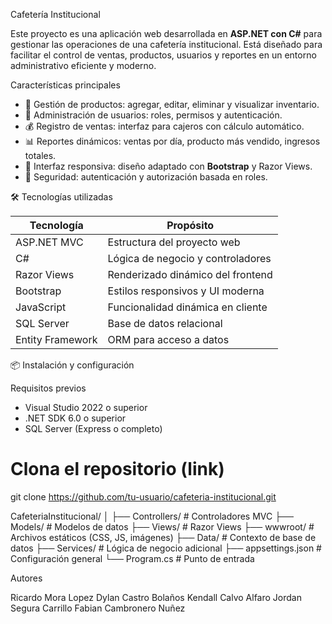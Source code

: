 Cafetería Institucional

Este proyecto es una aplicación web desarrollada en **ASP.NET con C#** para gestionar las operaciones de una cafetería institucional. Está diseñado para facilitar el control de ventas, productos, usuarios y reportes en un entorno administrativo eficiente y moderno.

Características principales

- 🧾 Gestión de productos: agregar, editar, eliminar y visualizar inventario.
- 👥 Administración de usuarios: roles, permisos y autenticación.
- 💰 Registro de ventas: interfaz para cajeros con cálculo automático.
- 📊 Reportes dinámicos: ventas por día, producto más vendido, ingresos totales.
- 🎨 Interfaz responsiva: diseño adaptado con **Bootstrap** y Razor Views.
- 🔐 Seguridad: autenticación y autorización basada en roles.

🛠️ Tecnologías utilizadas

| Tecnología     | Propósito                          |
|----------------|------------------------------------|
| ASP.NET MVC    | Estructura del proyecto web        |
| C#             | Lógica de negocio y controladores  |
| Razor Views    | Renderizado dinámico del frontend  |
| Bootstrap      | Estilos responsivos y UI moderna   |
| JavaScript     | Funcionalidad dinámica en cliente  |
| SQL Server     | Base de datos relacional           |
| Entity Framework | ORM para acceso a datos          |

📦 Instalación y configuración

Requisitos previos

- Visual Studio 2022 o superior
- .NET SDK 6.0 o superior
- SQL Server (Express o completo)


# Clona el repositorio (link)
git clone https://github.com/tu-usuario/cafeteria-institucional.git

CafeteriaInstitucional/
│
├── Controllers/        # Controladores MVC
├── Models/             # Modelos de datos
├── Views/              # Razor Views
├── wwwroot/            # Archivos estáticos (CSS, JS, imágenes)
├── Data/               # Contexto de base de datos
├── Services/           # Lógica de negocio adicional
├── appsettings.json    # Configuración general
└── Program.cs          # Punto de entrada

Autores 

Ricardo Mora Lopez 
Dylan Castro Bolaños
Kendall Calvo Alfaro
Jordan Segura Carrillo
Fabian Cambronero Nuñez

